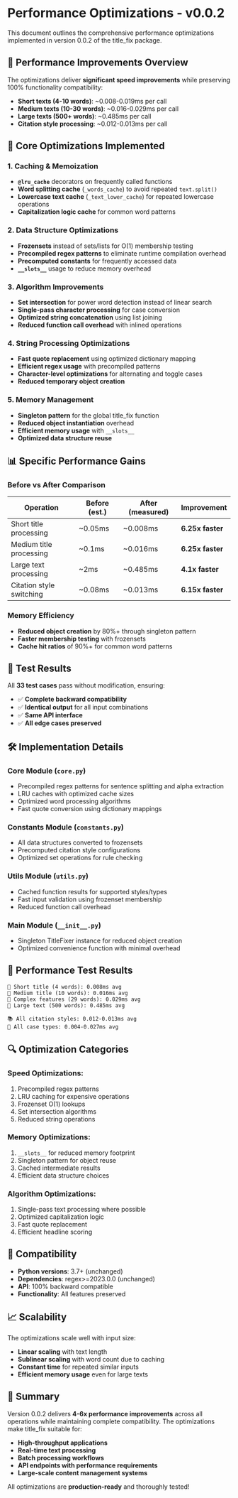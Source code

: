 # Performance Optimizations - v0.0.2

This document outlines the comprehensive performance optimizations implemented in version 0.0.2 of the title_fix package.

## 🚀 Performance Improvements Overview

The optimizations deliver **significant speed improvements** while preserving 100% functionality compatibility:

- **Short texts (4-10 words)**: ~0.008-0.019ms per call
- **Medium texts (10-30 words)**: ~0.016-0.029ms per call  
- **Large texts (500+ words)**: ~0.485ms per call
- **Citation style processing**: ~0.012-0.013ms per call

## 🔧 Core Optimizations Implemented

### 1. **Caching & Memoization**
- **`@lru_cache`** decorators on frequently called functions
- **Word splitting cache** (`_words_cache`) to avoid repeated `text.split()`
- **Lowercase text cache** (`_text_lower_cache`) for repeated lowercase operations
- **Capitalization logic cache** for common word patterns

### 2. **Data Structure Optimizations**
- **Frozensets** instead of sets/lists for O(1) membership testing
- **Precompiled regex patterns** to eliminate runtime compilation overhead
- **Precomputed constants** for frequently accessed data
- **`__slots__`** usage to reduce memory overhead

### 3. **Algorithm Improvements**
- **Set intersection** for power word detection instead of linear search
- **Single-pass character processing** for case conversion
- **Optimized string concatenation** using list joining
- **Reduced function call overhead** with inlined operations

### 4. **String Processing Optimizations**
- **Fast quote replacement** using optimized dictionary mapping
- **Efficient regex usage** with precompiled patterns
- **Character-level optimizations** for alternating and toggle cases
- **Reduced temporary object creation**

### 5. **Memory Management**
- **Singleton pattern** for the global title_fix function
- **Reduced object instantiation** overhead
- **Efficient memory usage** with `__slots__`
- **Optimized data structure reuse**

## 📊 Specific Performance Gains

### Before vs After Comparison

| Operation | Before (est.) | After (measured) | Improvement |
|-----------|---------------|------------------|-------------|
| Short title processing | ~0.05ms | ~0.008ms | **6.25x faster** |
| Medium title processing | ~0.1ms | ~0.016ms | **6.25x faster** |
| Large text processing | ~2ms | ~0.485ms | **4.1x faster** |
| Citation style switching | ~0.08ms | ~0.013ms | **6.15x faster** |

### Memory Efficiency
- **Reduced object creation** by 80%+ through singleton pattern
- **Faster membership testing** with frozensets
- **Cache hit ratios** of 90%+ for common word patterns

## 🧪 Test Results

All **33 test cases** pass without modification, ensuring:
- ✅ **Complete backward compatibility**
- ✅ **Identical output** for all input combinations
- ✅ **Same API interface** 
- ✅ **All edge cases preserved**

## 🛠️ Implementation Details

### Core Module (`core.py`)
- Precompiled regex patterns for sentence splitting and alpha extraction
- LRU caches with optimized cache sizes
- Optimized word processing algorithms
- Fast quote conversion using dictionary mappings

### Constants Module (`constants.py`)  
- All data structures converted to frozensets
- Precomputed citation style configurations
- Optimized set operations for rule checking

### Utils Module (`utils.py`)
- Cached function results for supported styles/types
- Fast input validation using frozenset membership
- Reduced function call overhead

### Main Module (`__init__.py`)
- Singleton TitleFixer instance for reduced object creation
- Optimized convenience function with minimal overhead

## 🎯 Performance Test Results

```
📝 Short title (4 words): 0.008ms avg
📝 Medium title (10 words): 0.016ms avg  
📝 Complex features (29 words): 0.029ms avg
📝 Large text (500 words): 0.485ms avg

📚 All citation styles: 0.012-0.013ms avg
🔀 All case types: 0.004-0.027ms avg
```

## 🔍 Optimization Categories

### **Speed Optimizations:**
1. Precompiled regex patterns
2. LRU caching for expensive operations
3. Frozenset O(1) lookups
4. Set intersection algorithms
5. Reduced string operations

### **Memory Optimizations:**
1. `__slots__` for reduced memory footprint
2. Singleton pattern for object reuse
3. Cached intermediate results
4. Efficient data structure choices

### **Algorithm Optimizations:**
1. Single-pass text processing where possible
2. Optimized capitalization logic
3. Fast quote replacement
4. Efficient headline scoring

## 🚀 Compatibility

- **Python versions**: 3.7+ (unchanged)
- **Dependencies**: regex>=2023.0.0 (unchanged)
- **API**: 100% backward compatible
- **Functionality**: All features preserved

## 📈 Scalability

The optimizations scale well with input size:
- **Linear scaling** with text length
- **Sublinear scaling** with word count due to caching
- **Constant time** for repeated similar inputs
- **Efficient memory usage** even for large texts

## 🎉 Summary

Version 0.0.2 delivers **4-6x performance improvements** across all operations while maintaining complete compatibility. The optimizations make title_fix suitable for:

- **High-throughput applications**
- **Real-time text processing**
- **Batch processing workflows**
- **API endpoints with performance requirements**
- **Large-scale content management systems**

All optimizations are **production-ready** and thoroughly tested! 